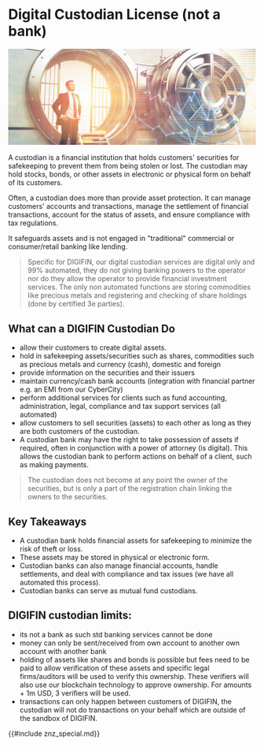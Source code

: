 # Digital Custodian License (not a bank)

![](img/custodian.png)  

A custodian is a financial institution that holds customers' securities for safekeeping to prevent them from being stolen or lost. The custodian may hold stocks, bonds, or other assets in electronic or physical form on behalf of its customers.

Often, a custodian does more than provide asset protection. It can manage customers' accounts and transactions, manage the settlement of financial transactions, account for the status of assets, and ensure compliance with tax regulations.

It safeguards assets and is not engaged in "traditional" commercial or consumer/retail banking like lending. 

> Specific for DIGIFIN, our digital custodian services are digital only and 99% automated, they do not giving banking powers to the operator nor do they allow the operator to provide financial investment services. The only non automated functions are storing commodities like precious metals and registering and checking of share holdings (done by certified 3e parties).

## What can a DIGIFIN Custodian Do

- allow their customers to create digital assets.
- hold in safekeeping assets/securities such as shares, commodities such as precious metals and currency (cash), domestic and foreign
- provide information on the securities and their issuers
- maintain currency/cash bank accounts (integration with financial partner e.g. an EMI from our CyberCity)
- perform additional services for clients such as fund accounting, administration, legal, compliance and tax support services (all automated)
- allow customers to sell securities (assets) to each other as long as they are both customers of the custodian.
- A custodian bank may have the right to take possession of assets if required, often in conjunction with a power of attorney (is digital). This allows the custodian bank to perform actions on behalf of a client, such as making payments.

> The custodian does not become at any point the owner of the securities, but is only a part of the registration chain linking the owners to the securities.

## Key Takeaways

- A custodian bank holds financial assets for safekeeping to minimize the risk of theft or loss.
- These assets may be stored in physical or electronic form.
- Custodian banks can also manage financial accounts, handle settlements, and deal with compliance and tax issues (we have all automated this process).
- Custodian banks can serve as mutual fund custodians.

## DIGIFIN custodian limits:

- its not a bank as such std banking services cannot be done
- money can only be sent/received from own account to another own account with another bank
- holding of assets like shares and bonds is possible but fees need to be paid to allow verification of these assets and specific legal firms/auditors will be used to verify this ownership. These verifiers will also use our blockchain technology to approve ownership. For amounts + 1m USD, 3 verifiers will be used.
- transactions can only happen between customers of DIGIFIN, the custodian will not do transactions on your behalf which are outside of the sandbox of DIGIFIN.

{{#include znz_special.md}}

